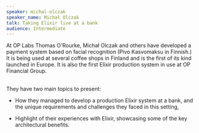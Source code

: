 ```yaml
---
speaker: michal-olczak
speaker_name: Michał Olczak
talk: Taking Elixir live at a bank
audience: Intermediate
---
```

<p>
At OP Labs Thomas O'Rourke, Michał Olczak and others have developed a payment system based on facial recognition (Pivo Kasvomaksu in Finnish.) It is being used at several coffee shops in Finland and is the first of its kind launched in Europe. It is also the first Elixir production system in use at OP Financial Group.<br /> <br />
 
They have two main topics to present:
  <br />
- How they managed to develop a production Elixir system at a bank, and the unique requirements and challenges they faced in this setting,
 
- Highlight of their experiences with Elixir, showcasing some of the key architectural benefits.</p>
